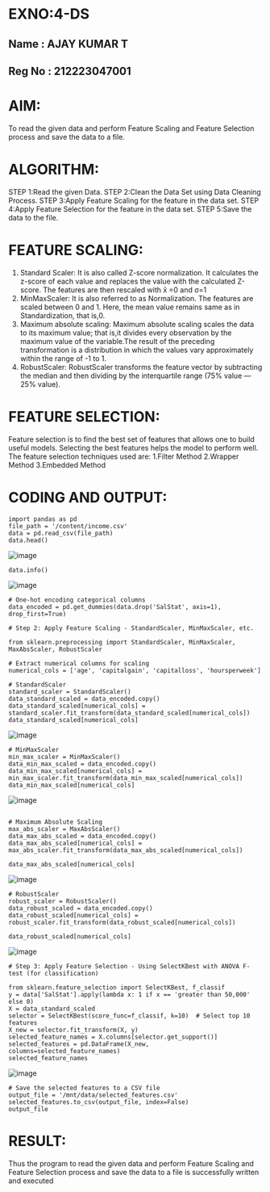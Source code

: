 # EXNO:4-DS
## Name : AJAY KUMAR T
## Reg No : 212223047001
# AIM:
To read the given data and perform Feature Scaling and Feature Selection process and save the
data to a file.

# ALGORITHM:
STEP 1:Read the given Data.
STEP 2:Clean the Data Set using Data Cleaning Process.
STEP 3:Apply Feature Scaling for the feature in the data set.
STEP 4:Apply Feature Selection for the feature in the data set.
STEP 5:Save the data to the file.

# FEATURE SCALING:
1. Standard Scaler: It is also called Z-score normalization. It calculates the z-score of each value and replaces the value with the calculated Z-score. The features are then rescaled with x̄ =0 and σ=1
2. MinMaxScaler: It is also referred to as Normalization. The features are scaled between 0 and 1. Here, the mean value remains same as in Standardization, that is,0.
3. Maximum absolute scaling: Maximum absolute scaling scales the data to its maximum value; that is,it divides every observation by the maximum value of the variable.The result of the preceding transformation is a distribution in which the values vary approximately within the range of -1 to 1.
4. RobustScaler: RobustScaler transforms the feature vector by subtracting the median and then dividing by the interquartile range (75% value — 25% value).

# FEATURE SELECTION:
Feature selection is to find the best set of features that allows one to build useful models. Selecting the best features helps the model to perform well.
The feature selection techniques used are:
1.Filter Method
2.Wrapper Method
3.Embedded Method

# CODING AND OUTPUT:
```
import pandas as pd
file_path = '/content/income.csv'
data = pd.read_csv(file_path)
data.head()
```
![image](https://github.com/user-attachments/assets/5a8f56af-3218-4bd6-94dd-00d646438b15)
```
data.info()
```
![image](https://github.com/user-attachments/assets/2dd79077-e180-4e23-b66d-a48e898a631a)
```
# One-hot encoding categorical columns
data_encoded = pd.get_dummies(data.drop('SalStat', axis=1), drop_first=True)

# Step 2: Apply Feature Scaling - StandardScaler, MinMaxScaler, etc.

from sklearn.preprocessing import StandardScaler, MinMaxScaler, MaxAbsScaler, RobustScaler

# Extract numerical columns for scaling
numerical_cols = ['age', 'capitalgain', 'capitalloss', 'hoursperweek']

# StandardScaler
standard_scaler = StandardScaler()
data_standard_scaled = data_encoded.copy()
data_standard_scaled[numerical_cols] = standard_scaler.fit_transform(data_standard_scaled[numerical_cols])
data_standard_scaled[numerical_cols] 
```
![image](https://github.com/user-attachments/assets/0c89891e-b279-4bfa-9f68-2782fa340190)

```
# MinMaxScaler
min_max_scaler = MinMaxScaler()
data_min_max_scaled = data_encoded.copy()
data_min_max_scaled[numerical_cols] = min_max_scaler.fit_transform(data_min_max_scaled[numerical_cols])
data_min_max_scaled[numerical_cols] 
```
![image](https://github.com/user-attachments/assets/0b436a4a-1dd0-405e-8da0-2b8f8bcbbffc)

```

# Maximum Absolute Scaling
max_abs_scaler = MaxAbsScaler()
data_max_abs_scaled = data_encoded.copy()
data_max_abs_scaled[numerical_cols] = max_abs_scaler.fit_transform(data_max_abs_scaled[numerical_cols])

data_max_abs_scaled[numerical_cols]
```
![image](https://github.com/user-attachments/assets/8e6d494d-0d71-4cf2-9c38-b509328caa48)

```
# RobustScaler
robust_scaler = RobustScaler()
data_robust_scaled = data_encoded.copy()
data_robust_scaled[numerical_cols] = robust_scaler.fit_transform(data_robust_scaled[numerical_cols])

data_robust_scaled[numerical_cols] 
```
![image](https://github.com/user-attachments/assets/561fb862-f489-43a2-baa4-45949f41d3cd)
```
# Step 3: Apply Feature Selection - Using SelectKBest with ANOVA F-test (for classification)

from sklearn.feature_selection import SelectKBest, f_classif
y = data['SalStat'].apply(lambda x: 1 if x == 'greater than 50,000' else 0) 
X = data_standard_scaled
selector = SelectKBest(score_func=f_classif, k=10)  # Select top 10 features
X_new = selector.fit_transform(X, y)
selected_feature_names = X.columns[selector.get_support()]
selected_features = pd.DataFrame(X_new, columns=selected_feature_names)
selected_feature_names
```
![image](https://github.com/user-attachments/assets/f5137c26-198b-4a9f-b1c8-0d9513922a20)
```
# Save the selected features to a CSV file
output_file = '/mnt/data/selected_features.csv'
selected_features.to_csv(output_file, index=False)
output_file
```

# RESULT:
Thus the program to read the given data and perform Feature Scaling and Feature Selection process and save the data to a file is successfully written and executed
